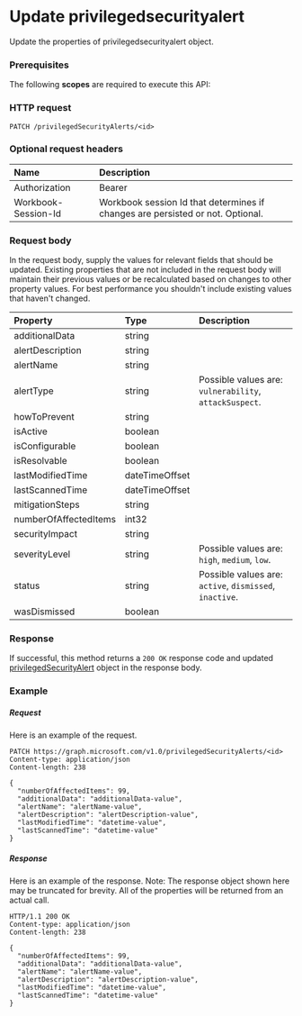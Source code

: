# Update privilegedsecurityalert

Update the properties of privilegedsecurityalert object.
### Prerequisites
The following **scopes** are required to execute this API: 
### HTTP request
<!-- { "blockType": "ignored" } -->
```http
PATCH /privilegedSecurityAlerts/<id>
```
### Optional request headers
| Name       | Description|
|:-----------|:-----------|
| Authorization  | Bearer <code>|
| Workbook-Session-Id  | Workbook session Id that determines if changes are persisted or not. Optional.|

### Request body
In the request body, supply the values for relevant fields that should be updated. Existing properties that are not included in the request body will maintain their previous values or be recalculated based on changes to other property values. For best performance you shouldn't include existing values that haven't changed.

| Property	   | Type	|Description|
|:---------------|:--------|:----------|
|additionalData|string||
|alertDescription|string||
|alertName|string||
|alertType|string| Possible values are: `vulnerability`, `attackSuspect`.|
|howToPrevent|string||
|isActive|boolean||
|isConfigurable|boolean||
|isResolvable|boolean||
|lastModifiedTime|dateTimeOffset||
|lastScannedTime|dateTimeOffset||
|mitigationSteps|string||
|numberOfAffectedItems|int32||
|securityImpact|string||
|severityLevel|string| Possible values are: `high`, `medium`, `low`.|
|status|string| Possible values are: `active`, `dismissed`, `inactive`.|
|wasDismissed|boolean||

### Response
If successful, this method returns a `200 OK` response code and updated [privilegedSecurityAlert](../resources/privilegedsecurityalert.md) object in the response body.
### Example
##### Request
Here is an example of the request.
<!-- {
  "blockType": "request",
  "name": "update_privilegedsecurityalert"
}-->
```http
PATCH https://graph.microsoft.com/v1.0/privilegedSecurityAlerts/<id>
Content-type: application/json
Content-length: 238

{
  "numberOfAffectedItems": 99,
  "additionalData": "additionalData-value",
  "alertName": "alertName-value",
  "alertDescription": "alertDescription-value",
  "lastModifiedTime": "datetime-value",
  "lastScannedTime": "datetime-value"
}
```
##### Response
Here is an example of the response. Note: The response object shown here may be truncated for brevity. All of the properties will be returned from an actual call.
<!-- {
  "blockType": "response",
  "truncated": true,
  "@odata.type": "microsoft.graph.privilegedSecurityAlert"
} -->
```http
HTTP/1.1 200 OK
Content-type: application/json
Content-length: 238

{
  "numberOfAffectedItems": 99,
  "additionalData": "additionalData-value",
  "alertName": "alertName-value",
  "alertDescription": "alertDescription-value",
  "lastModifiedTime": "datetime-value",
  "lastScannedTime": "datetime-value"
}
```

<!-- uuid: 8fcb5dbc-d5aa-4681-8e31-b001d5168d79
2015-10-25 14:57:30 UTC -->
<!-- {
  "type": "#page.annotation",
  "description": "Update privilegedsecurityalert",
  "keywords": "",
  "section": "documentation",
  "tocPath": ""
}-->